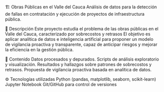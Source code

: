🏗️ Obras Públicas en el Valle del Cauca
Análisis de datos para la detección de fallas en contratación y ejecución de proyectos de infraestructura pública.

📖 Descripción
Este proyecto estudia el problema de las obras públicas en el Valle del Cauca, caracterizado por sobrecostos y retrasos 
El objetivo es aplicar analítica de datos e inteligencia artificial para proponer un modelo de vigilancia proactiva y transparente, capaz de anticipar riesgos y mejorar la eficiencia en la gestión pública.

🚀 Contenido
Datos procesados y depurados.
Scripts de análisis exploratorio y visualización.
Resultados y hallazgos sobre patrones de sobrecostos y retrasos.
Propuesta de vigilancia proactiva basada en analítica de datos.

⚙️ Tecnologías utilizadas
Python (pandas, matplotlib, seaborn, scikit-learn)
Jupyter Notebook
Git/GitHub para control de versiones
